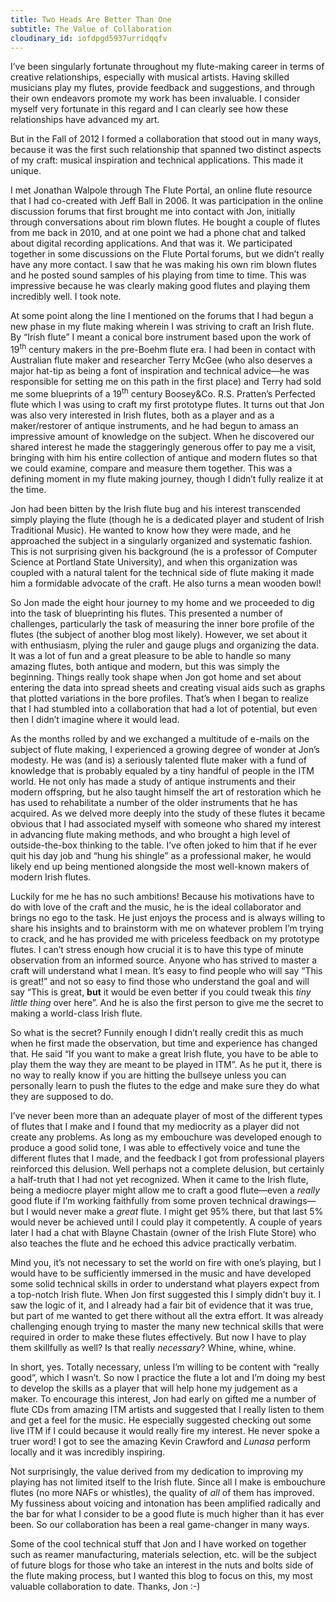 ```yaml
---
title: Two Heads Are Better Than One
subtitle: The Value of Collaboration
cloudinary_id: iofdpgd5937urridqqfv
---
```


I’ve been singularly fortunate throughout my flute-making career in terms of creative relationships, especially with musical artists.  Having skilled musicians play my flutes, provide feedback and suggestions, and through their own endeavors promote my work has been invaluable.   I consider myself very fortunate in this regard and I can clearly see how these relationships have advanced my art.

But in the Fall of 2012 I formed a collaboration that stood out in many ways, because it was the first such relationship that spanned two distinct aspects of my craft: musical inspiration and technical applications.  This made it unique.

I met Jonathan Walpole through The Flute Portal, an online flute resource that I had co-created with Jeff Ball in 2006.  It was participation in the online discussion forums that first brought me into contact with Jon, initially through conversations about rim blown flutes.  He bought a couple of flutes from me back in 2010, and at one point we had a phone chat and talked about digital recording applications.   And that was it.  We participated together in some discussions on the Flute Portal forums, but we didn’t really have any more contact.  I saw that he was making his own rim blown flutes and he posted sound samples of his playing from time to time.  This was impressive because he was clearly making good flutes and playing them incredibly well.  I took note.

At some point along the line I mentioned on the forums that I had begun a new phase in my flute making wherein I was striving to craft an Irish flute.  By “Irish flute” I meant a conical bore instrument based upon the work of 19<sup>th</sup> century makers in the pre-Boehm flute era.  I had been in contact with Australian flute maker and researcher Terry McGee (who also deserves a major hat-tip as being a font of inspiration and technical advice—he was responsible for setting me on this path in the first place) and Terry had sold me some blueprints of a 19<sup>th</sup> century Boosey&Co. R.S. Pratten’s Perfected flute which I was using to craft my first prototype flutes.   It turns out that Jon was also very interested in Irish flutes, both as a player and as a maker/restorer of antique instruments, and he had begun to amass an impressive amount of knowledge on the subject.  When he discovered our shared interest he made the staggeringly generous offer to pay me a visit, bringing with him his entire collection of antique and modern flutes so that we could examine, compare and measure them together.  This was a defining moment in my flute making journey, though I didn’t fully realize it at the time.

Jon had been bitten by the Irish flute bug and his interest transcended simply playing the flute (though he is a dedicated player and student of Irish Traditional Music).  He wanted to know how they were made, and he approached the subject in a singularly organized and systematic fashion.  This is not surprising given his background (he is a professor of Computer Science at Portland State University), and when this organization was coupled with a natural talent for the technical side of flute making it made him a formidable advocate of the craft.  He also turns a mean wooden bowl!

So Jon made the eight hour journey to my home and we proceeded to dig into the task of blueprinting his flutes.  This presented a number of challenges, particularly the task of measuring the inner bore profile of the flutes (the subject of another blog most likely).  However, we set about it with enthusiasm, plying the ruler and gauge plugs and organizing the data.  It was a lot of fun and a great pleasure to be able to handle so many amazing flutes, both antique and modern, but this was simply the beginning.  Things really took shape when Jon got home and set about entering the data into spread sheets and creating visual aids such as graphs that plotted variations in the bore profiles.   That’s when I began to realize that I had stumbled into a collaboration that had a lot of potential, but even then I didn’t imagine where it would lead.

As the months rolled by and we exchanged a multitude of e-mails on the subject of flute making, I experienced a growing degree of wonder at Jon’s modesty.  He was (and is) a seriously talented flute maker with a fund of knowledge that is probably equaled by a tiny handful of people in the ITM world.  He not only has made a study of antique instruments and their modern offspring, but he also taught himself the art of restoration which he has used to rehabilitate  a number of the older instruments that he has acquired.  As we delved more deeply into the study of these flutes it became obvious that I had associated myself with someone who shared my interest in advancing flute making methods, and who brought a high level of outside-the-box thinking to the table.  I’ve often joked to him that if he ever quit his day job and “hung his shingle” as a professional maker, he would likely end up being mentioned alongside the most well-known makers of modern Irish flutes.

Luckily for me he has no such ambitions!  Because his motivations have to do with love of the craft and the music, he is the ideal collaborator and brings no ego to the task.  He just enjoys the process and is always willing to share his insights and to brainstorm with me on whatever problem I’m trying to crack, and he has provided me with priceless feedback on my prototype flutes.  I can’t stress enough how crucial it is to have this type of minute observation from an informed source.  Anyone who has strived to master a craft will understand what I mean.  It’s easy to find people who will say “This is great!” and not so easy to find those who understand the goal and will say “This is great, **but** it would be even better if you could tweak this _tiny little thing_ over here”.   And he is also the first person to give me the secret to making a world-class Irish flute.

So what is the secret?  Funnily enough I didn’t really credit this as much when he first made the observation, but time and experience has changed that.  He said “If you want to make a great Irish flute, you have to be able to play them the way they are meant to be played in ITM”.   As he put it, there is no way to really know if you are hitting the bullseye unless you can personally learn to push the flutes to the edge and make sure they do what they are supposed to do.

I’ve never been more than an adequate player of most of the different types of flutes that I make and I found that my mediocrity as a player did not create any problems.  As long as my embouchure was developed enough to produce a good solid tone, I was able to effectively voice and tune the different flutes that I made, and the feedback I got from professional players reinforced this delusion.  Well perhaps not a complete delusion, but certainly a half-truth that I had not yet recognized.  When it came to the Irish flute, being a mediocre player might allow me to craft a good flute—even a _really_ good flute if I’m working faithfully from some proven technical drawings—but I would never make a _great_ flute.  I might get 95% there, but that last 5% would never be achieved until I could play it competently.  A couple of years later I had a chat with Blayne Chastain (owner of the Irish Flute Store) who also teaches the flute and he echoed this advice practically verbatim.

Mind you, it’s not necessary to set the world on fire with one’s playing, but I would have to be sufficiently immersed in the music and have developed some solid technical skills in order to understand what players expect from a top-notch Irish flute.  When Jon first suggested this I simply didn’t buy it.  I saw the logic of it, and I already had a fair bit of evidence that it was true, but part of me wanted to get there without all the extra effort.  It was already challenging enough trying to master the many new technical skills that were required in order to make these flutes effectively.  But now I have to play them skillfully as well?  Is that really _necessary_?  Whine, whine, whine.

In short, yes.  Totally necessary, unless I’m willing to be content with “really good”, which I wasn’t.  So now I practice the flute a lot and I’m doing my best to develop the skills as a player that will help hone my judgement as a maker.  To encourage this interest, Jon had early on gifted me a number of flute CDs from amazing ITM artists and suggested that I really listen to them and get a feel for the music.  He especially suggested checking out some live ITM if I could because it would really fire my interest.  He never spoke a truer word!  I got to see the amazing Kevin Crawford and _Lunasa_ perform locally and it was incredibly inspiring.

Not surprisingly, the value derived from my dedication to improving my playing has not limited itself to the Irish flute.  Since all I make is embouchure flutes (no more NAFs or whistles), the quality of _all_ of them has improved.  My fussiness about voicing and intonation has been amplified radically and the bar for what I consider to be a good flute is much higher than it has ever been.  So our collaboration has been a real game-changer in many ways.

Some of the cool technical stuff that Jon and I have worked on together such as reamer manufacturing, materials selection, etc. will be the subject of future blogs for those who take an interest in the nuts and bolts side of the flute making process, but I wanted this blog to focus on this, my most valuable collaboration to date.  Thanks, Jon :-)
